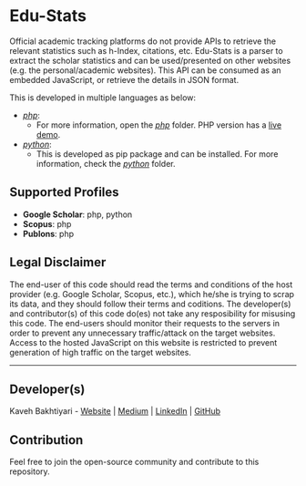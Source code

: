 # Edu-Stats

Official academic tracking platforms do not provide APIs to retrieve the relevant statistics such as h-Index, citations, etc.
Edu-Stats is a parser to extract the scholar statistics and can be used/presented on other websites (e.g. the personal/academic websites).
This API can be consumed as an embedded JavaScript, or retrieve the details in JSON format.

This is developed in multiple languages as below:

- [*php*](php/README.md):
  - For more information, open the [*php*](php/README.md) folder. PHP version has a [live demo](https://edu-stats.kaveh.me/demo/).
- [*python*](python/README.md):
  - This is developed as pip package and can be installed. For more information, check the [*python*](python/README.md) folder.

## Supported Profiles

- **Google Scholar**: php, python
- **Scopus**: php
- **Publons**: php

## Legal Disclaimer
The end-user of this code should read the terms and conditions of the host provider (e.g. Google Scholar, Scopus, etc.), which he/she is trying to scrap its data, and they should follow their terms and coditions. The developer(s) and contributor(s) of this code do(es) not take any resposibility for misusing this code.
The end-users should monitor their requests to the servers in order to prevent any unnecessary traffic/attack on the target websites.
Access to the hosted JavaScript on this website is restricted to prevent generation of high traffic on the target websites.

___
## Developer(s)
Kaveh Bakhtiyari - [Website](http://bakhtiyari.com) | [Medium](https://medium.com/@bakhtiyari)
  | [LinkedIn](https://www.linkedin.com/in/bakhtiyari) | [GitHub](https://github.com/kavehbc)

## Contribution
Feel free to join the open-source community and contribute to this repository.
